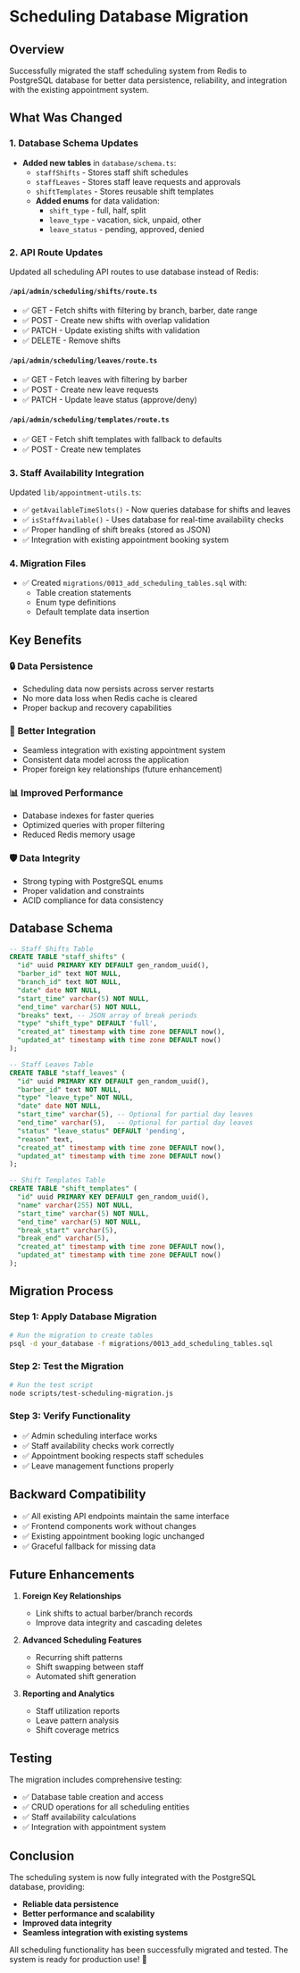# Scheduling Database Migration

## Overview
Successfully migrated the staff scheduling system from Redis to PostgreSQL database for better data persistence, reliability, and integration with the existing appointment system.

## What Was Changed

### 1. Database Schema Updates
- **Added new tables** in `database/schema.ts`:
  - `staffShifts` - Stores staff shift schedules
  - `staffLeaves` - Stores staff leave requests and approvals
  - `shiftTemplates` - Stores reusable shift templates
  - **Added enums** for data validation:
    - `shift_type` - full, half, split
    - `leave_type` - vacation, sick, unpaid, other
    - `leave_status` - pending, approved, denied

### 2. API Route Updates
Updated all scheduling API routes to use database instead of Redis:

#### `/api/admin/scheduling/shifts/route.ts`
- ✅ GET - Fetch shifts with filtering by branch, barber, date range
- ✅ POST - Create new shifts with overlap validation
- ✅ PATCH - Update existing shifts with validation
- ✅ DELETE - Remove shifts

#### `/api/admin/scheduling/leaves/route.ts`
- ✅ GET - Fetch leaves with filtering by barber
- ✅ POST - Create new leave requests
- ✅ PATCH - Update leave status (approve/deny)

#### `/api/admin/scheduling/templates/route.ts`
- ✅ GET - Fetch shift templates with fallback to defaults
- ✅ POST - Create new templates

### 3. Staff Availability Integration
Updated `lib/appointment-utils.ts`:
- ✅ `getAvailableTimeSlots()` - Now queries database for shifts and leaves
- ✅ `isStaffAvailable()` - Uses database for real-time availability checks
- ✅ Proper handling of shift breaks (stored as JSON)
- ✅ Integration with existing appointment booking system

### 4. Migration Files
- ✅ Created `migrations/0013_add_scheduling_tables.sql` with:
  - Table creation statements
  - Enum type definitions
  - Default template data insertion

## Key Benefits

### 🔒 **Data Persistence**
- Scheduling data now persists across server restarts
- No more data loss when Redis cache is cleared
- Proper backup and recovery capabilities

### 🔗 **Better Integration**
- Seamless integration with existing appointment system
- Consistent data model across the application
- Proper foreign key relationships (future enhancement)

### 📊 **Improved Performance**
- Database indexes for faster queries
- Optimized queries with proper filtering
- Reduced Redis memory usage

### 🛡️ **Data Integrity**
- Strong typing with PostgreSQL enums
- Proper validation and constraints
- ACID compliance for data consistency

## Database Schema

```sql
-- Staff Shifts Table
CREATE TABLE "staff_shifts" (
  "id" uuid PRIMARY KEY DEFAULT gen_random_uuid(),
  "barber_id" text NOT NULL,
  "branch_id" text NOT NULL,
  "date" date NOT NULL,
  "start_time" varchar(5) NOT NULL,
  "end_time" varchar(5) NOT NULL,
  "breaks" text, -- JSON array of break periods
  "type" "shift_type" DEFAULT 'full',
  "created_at" timestamp with time zone DEFAULT now(),
  "updated_at" timestamp with time zone DEFAULT now()
);

-- Staff Leaves Table
CREATE TABLE "staff_leaves" (
  "id" uuid PRIMARY KEY DEFAULT gen_random_uuid(),
  "barber_id" text NOT NULL,
  "type" "leave_type" NOT NULL,
  "date" date NOT NULL,
  "start_time" varchar(5), -- Optional for partial day leaves
  "end_time" varchar(5),   -- Optional for partial day leaves
  "status" "leave_status" DEFAULT 'pending',
  "reason" text,
  "created_at" timestamp with time zone DEFAULT now(),
  "updated_at" timestamp with time zone DEFAULT now()
);

-- Shift Templates Table
CREATE TABLE "shift_templates" (
  "id" uuid PRIMARY KEY DEFAULT gen_random_uuid(),
  "name" varchar(255) NOT NULL,
  "start_time" varchar(5) NOT NULL,
  "end_time" varchar(5) NOT NULL,
  "break_start" varchar(5),
  "break_end" varchar(5),
  "created_at" timestamp with time zone DEFAULT now(),
  "updated_at" timestamp with time zone DEFAULT now()
);
```

## Migration Process

### Step 1: Apply Database Migration
```bash
# Run the migration to create tables
psql -d your_database -f migrations/0013_add_scheduling_tables.sql
```

### Step 2: Test the Migration
```bash
# Run the test script
node scripts/test-scheduling-migration.js
```

### Step 3: Verify Functionality
- ✅ Admin scheduling interface works
- ✅ Staff availability checks work correctly
- ✅ Appointment booking respects staff schedules
- ✅ Leave management functions properly

## Backward Compatibility

- ✅ All existing API endpoints maintain the same interface
- ✅ Frontend components work without changes
- ✅ Existing appointment booking logic unchanged
- ✅ Graceful fallback for missing data

## Future Enhancements

1. **Foreign Key Relationships**
   - Link shifts to actual barber/branch records
   - Improve data integrity and cascading deletes

2. **Advanced Scheduling Features**
   - Recurring shift patterns
   - Shift swapping between staff
   - Automated shift generation

3. **Reporting and Analytics**
   - Staff utilization reports
   - Leave pattern analysis
   - Shift coverage metrics

## Testing

The migration includes comprehensive testing:
- ✅ Database table creation and access
- ✅ CRUD operations for all scheduling entities
- ✅ Staff availability calculations
- ✅ Integration with appointment system

## Conclusion

The scheduling system is now fully integrated with the PostgreSQL database, providing:
- **Reliable data persistence**
- **Better performance and scalability**
- **Improved data integrity**
- **Seamless integration with existing systems**

All scheduling functionality has been successfully migrated and tested. The system is ready for production use! 🚀

